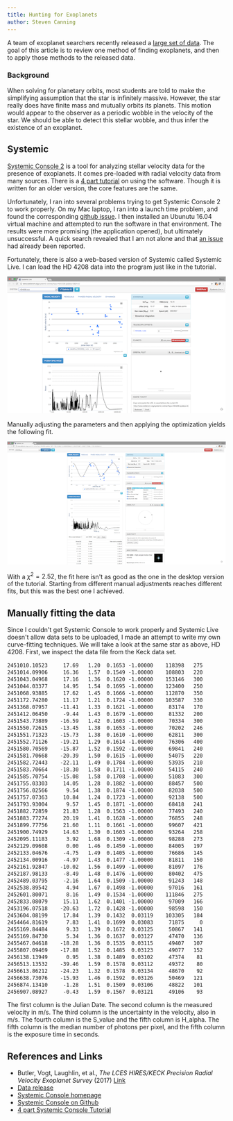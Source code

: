 ```yaml
---
title: Hunting for Exoplanets
author: Steven Canning
---
```


A team of exoplanet searchers recently released a [large set of data][data].
The goal of this article is to review one method of finding exoplanets, and then to apply those methods to the released data.

### Background

When solving for planetary orbits, most students are told to make the simplifying assumption that the star is infinitely massive.
However, the star really does have finite mass and mutually orbits its planets.
This motion would appear to the observer as a periodic wobble in the velocity of the star.
We should be able to detect this stellar wobble, and thus infer the existence of an exoplanet.

## Systemic

[Systemic Console 2][sc2] is a tool for analyzing stellar velocity data for the presence of exoplanets.
It comes pre-loaded with radial velocity data from many sources.
There is a [4 part tutorial][tutorial] on using the software.
Though it is written for an older version, the core features are the same.

Unfortunately, I ran into several problems trying to get Systemic Console 2 to work properly.
On my Mac laptop, I ran into a launch time problem, and found the corresponding [github issue][issue1].
I then installed an Ubunutu 16.04 virtual machine and attempted to run the software in that environment.
The results were more promising (the application opened), but ultimately unsuccessful.
A quick search revealed that I am not alone and that [an issue][issue2] had already been reported.

Fortunately, there is also a web-based version of Systemic called Systemic Live.
I can load the HD 4208 data into the program just like in the tutorial.

![](/images/systemiclive.png)

Manually adjusting the parameters and then applying the optimization yields the following fit.

![](/images/afterfit.png)

With a $\chi^2 = 2.52$, the fit here isn't as good as the one in the desktop version of the tutorial.
Starting from different manual adjustments reaches different fits, but this was the best one I achieved.

## Manually fitting the data

Since I couldn't get Systemic Console to work properly and Systemic Live doesn't allow data sets to be uploaded, I made an attempt to write my own curve-fitting techniques.
We will take a look at the same star as above, HD 4208.
First, we inspect the data file from the Keck data set.

```
2451010.10523     17.69   1.20  0.1653 -1.00000    118398   275
2451014.09906     16.36   1.57  0.1549 -1.00000    108803   220
2451043.04968     17.16   1.36  0.1620 -1.00000    153146   300
2451044.03377     14.95   1.54  0.1695 -1.00000    123400   250
2451068.93885     17.62   1.45  0.1666 -1.00000    112870   350
2451172.74280     11.17   1.21  0.1724 -1.00000    103587   330
2451368.07957    -11.41   1.33  0.1621 -1.00000     83174   170
2451412.06450     -9.44   1.43  0.1679 -1.00000     81332   200
2451543.73889    -16.59   1.42  0.1603 -1.00000     70334   300
2451550.72615    -13.45   1.38  0.1653 -1.00000     70202   246
2451551.71323    -15.73   1.38  0.1610 -1.00000     62811   300
2451552.71126    -19.21   1.29  0.1614 -1.00000     76306   400
2451580.70569    -15.87   1.52  0.1592 -1.00000     69841   240
2451581.70668    -20.39   1.50  0.1615 -1.00000     54075   220
2451582.72443    -22.11   1.49  0.1784 -1.00000     53935   210
2451583.70664    -18.30   1.58  0.1711 -1.00000     54115   240
2451585.70754    -15.08   1.58  0.1708 -1.00000     51083   300
2451755.03303     14.05   1.28  0.1882 -1.00000     88457   500
2451756.02566      9.54   1.38  0.1874 -1.00000     82038   500
2451757.07363     10.84   1.24  0.1723 -1.00000     92138   500
2451793.93004      9.57   1.45  0.1871 -1.00000     68418   241
2451882.72859     21.83   1.28  0.1563 -1.00000     77493   240
2451883.77274     20.19   1.41  0.1628 -1.00000     76855   248
2451899.77756     21.60   1.11  0.1661 -1.00000     99607   421
2451900.74929     14.63   1.30  0.1603 -1.00000     93264   258
2452095.11183      3.92   1.68  0.1309 -1.00000     98288   273
2452129.09608      0.00   1.46  0.1450 -1.00000     84005   197
2452133.04676     -4.75   1.49  0.1405 -1.00000     76686   145
2452134.00916     -4.97   1.43  0.1477 -1.00000     81811   150
2452161.92847    -10.02   1.56  0.1499 -1.00000     81097   176
2452187.98133     -8.49   1.48  0.1476 -1.00000     80402   475
2452489.03795     -2.16   1.64  0.1509 -1.00000     91243   148
2452538.89542      4.94   1.67  0.1498 -1.00000     97016   161
2452601.80071      8.16   1.49  0.1534 -1.00000    111846   275
2452833.08079     15.11   1.62  0.1401 -1.00000     97009   166
2453196.07518    -20.63   1.72  0.1428 -1.00000     98598   150
2453604.08199     17.84   1.39  0.1432  0.03119    103305   184
2454464.81619      7.83   1.41  0.1699  0.03083     71875     0
2455169.84484      9.33   1.39  0.1672  0.03125     50867   141
2455169.84730      5.34   1.36  0.1637  0.03127     47470   136
2455467.04618    -18.28   1.36  0.1535  0.03115     49407   107
2455807.09469    -17.88   1.52  0.1485  0.03123     49077   152
2456138.13949      0.95   1.38  0.1489  0.03102     47374    81
2456513.13532    -39.46   1.59  0.1578  0.03112     49372    80
2456613.86212    -24.23   1.32  0.1578  0.03134     48670    92
2456638.73076    -15.93   1.46  0.1592  0.03126     50469   121
2456874.13410     -1.28   1.51  0.1509  0.03106     48822   101
2456907.08927     -0.43   1.59  0.1567  0.03121     49106    93
```

The first column is the Julian Date.
The second column is the measured velocity in m/s.
The third column is the uncertainty in the velocity, also in m/s.
The fourth column is the S\_value and the fifth column is H\_alpha.
The fifth column is the median number of photons per pixel, and the fifth column is the exposure time in seconds.



## References and Links

* Butler, Vogt, Laughlin, et al., *The LCES HIRES/KECK Precision Radial Velocity Exoplanet Survey* (2017) [Link][paper]
* [Data release][data]
* [Systemic Console homepage][sc2]
* [Systemic Console on Github][github]
* [4 part Systemic Console Tutorial][tutorial]

[paper]: http://home.dtm.ciw.edu/ebps/wp-content/uploads/2017/02/Keck_planet_search.pdf
[issue1]: https://github.com/stefano-meschiari/Systemic2/issues/26 
[issue2]: https://github.com/stefano-meschiari/Systemic2/issues/22
[tutorial]: http://oklo.org/systemic-console-tutorial-1-hd-4208/
[github]: https://github.com/stefano-meschiari/Systemic2
[data]: http://home.dtm.ciw.edu/ebps/data/
[sc2]: http://www.stefanom.org/systemic/ "Systemic2"
